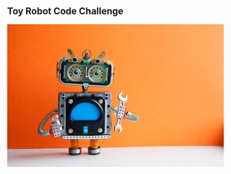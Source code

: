 <H2>Toy Robot Code Challenge</H2>
<img src = "https://github.com/kumarpraveenarya/ToyRobotChallenge/blob/main/toyrobot.jpg" align = right>